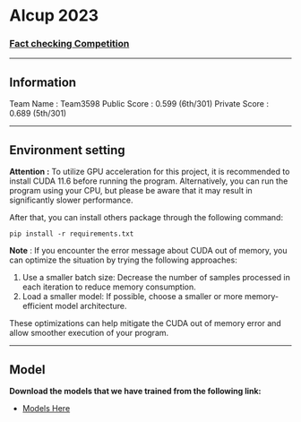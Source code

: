 # AIcup 2023 
### [Fact checking Competition](https://tbrain.trendmicro.com.tw/Competitions/Details/28)

---
## Information

Team Name : Team3598
Public Score : 0.599 (6th/301)
Private Score : 0.689 (5th/301)

---
## Environment setting
**Attention :** To utilize GPU acceleration for this project, it is recommended to install CUDA 11.6 before running the program. Alternatively, you can run the program using your CPU, but please be aware that it may result in significantly slower performance.

After that, you can install others package through the following command:
```
pip install -r requirements.txt
```
**Note** : If you encounter the error message about CUDA out of memory, you can optimize the situation by trying the following approaches:

1. Use a smaller batch size: Decrease the number of samples processed in each iteration to reduce memory consumption.
2. Load a smaller model: If possible, choose a smaller or more memory-efficient model architecture.

These optimizations can help mitigate the CUDA out of memory error and allow smoother execution of your program.

---
## Model
**Download the models that we have trained from the following link:** 

- [Models Here](https://drive.google.com/drive/folders/177mwHq1cz0iujxOYTm1XnlczvIGMoqTF?usp=sharing)
